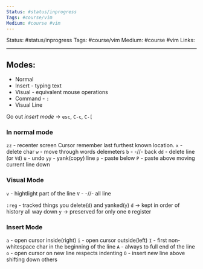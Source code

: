 ```yaml
---
Status: #status/inprogress
Tags: #course/vim
Medium: #course #vim 
---
```

Status: #status/inprogress
Tags: #course/vim
Medium: #course #vim 
Links:
___

## Modes:
- Normal
- Insert - typing text
- Visual - equivalent mouse operations
- Command - `:`
- Visual Line

Go out _insert mode_ -> `esc`, `C-c`, `C-[`

### In normal mode
`zz` - recenter screen
Cursor remember last furthest known location.
`x` - delete char
`w` - move through words delemeters
`b` - -//- back
`dd` - delete line (or `Vd`)
`u` - undo
`yy` - yank(copy) line
`p` - paste below
`P` - paste above moving current line down

### Visual Mode
`v` - hightlight part of the line
`V` - -//- all line

`:reg` - tracked things you delete(`d`) and yanked(`y`)
`d` -> kept in order of history all way down
`y` ->  preserved for only one `0` register

### Insert Mode
`a` - open cursor inside(right)
`i` - open cursor outside(left)
`I` - first non-whitespace char in the beginning of the line
`A` - always to full end of the line
`o` - open cursor on new line respects indenting
`O` - insert new line above shifting down others
